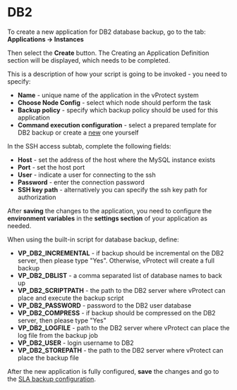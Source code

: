 # DB2

To create a new application for DB2 database backup, go to the tab: **Applications -&gt; Instances**

Then select the **Create** button. The Creating an Application Definition section will be displayed, which needs to be completed.

This is a description of how your script is going to be invoked - you need to specify:

* **Name**  - unique name of the application in the vProtect system
* **Choose Node Config** - select which node should perform the task
* **Backup policy** - specify which backup policy should be used for this application
* **Command execution configuration** - select a prepared template for DB2 backup or create a [new](../../../administration/applications/execution-configurations.md) one yourself

In the SSH access subtab, complete the following fields:

* **Host** - set the address of the host where the MySQL instance exists
* **Port** - set the host port
* **User** - indicate a user for connecting to the ssh
* **Password** - enter the connection password
* **SSH key path** - alternatively you can specify the ssh key path for authorization

After **saving** the changes to the application, you need to configure the **environment variables** in the **settings section** of your application as needed.

When using the built-in script for database backup, define:

* **VP\_DB2\_INCREMENTAL** - if backup should be incremental on the DB2 server, then please type "Yes". Otherwise, vProtect will create a full backup
* **VP\_DB2\_DBLIST** - a comma separated list of database names to back up
* **VP\_DB2\_SCRIPTPATH** - the path to the DB2 server where vProtect can place and execute the backup script
* **VP\_DB2\_PASSWORD** - password to the DB2 user database
* **VP\_DB2\_COMPRESS** - if backup should be compressed on the DB2 server, then please type "Yes"
* **VP\_DB2\_LOGFILE** - path to the DB2 server where vProtect can place the log file from the backup job
* **VP\_DB2\_USER** - login username to DB2
* **VP\_DB2\_STOREPATH** - the path to the DB2 server where vProtect can place the backup file

After the new application is fully configured, **save** the changes and go to the [SLA backup configuration](../../../administration/applications/backup-slas.md).

